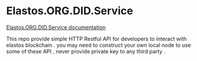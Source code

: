 Elastos.ORG.DID.Service
==============

[Elastos.ORG.DID.Service documentation](https://didservice.readthedocs.io)

This repo provide simple HTTP Restful API for developers to interact with elastos blockchain . you may need to construct your own local node to use some of these API , never provide private key to any third party . 

